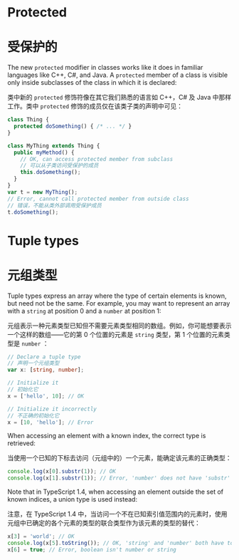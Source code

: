 # Protected
# 受保护的

The new `protected` modifier in classes works like it does in familiar languages like C++, C#, and Java. A `protected` member of a class is visible only inside subclasses of the class in which it is declared:

类中新的 `protected` 修饰符像在其它我们熟悉的语言如 C++，C# 及 Java 中那样工作。类中 `protected` 修饰的成员仅在该类子类的声明中可见：

```ts
class Thing {
  protected doSomething() { /* ... */ }
}

class MyThing extends Thing {
  public myMethod() {
    // OK, can access protected member from subclass
    // 可以从子类访问受保护的成员
    this.doSomething();
  }
}
var t = new MyThing();
// Error, cannot call protected member from outside class
// 错误，不能从类外部调用受保护成员
t.doSomething(); 
```

# Tuple types
# 元组类型

Tuple types express an array where the type of certain elements is known, but need not be the same. For example, you may want to represent an array with a `string` at position 0 and a `number` at position 1:

元组表示一种元素类型已知但不需要元素类型相同的数组。例如，你可能想要表示一个这样的数组——它的第 0 个位置的元素是 `string` 类型，第 1 个位置的元素类型是 `number` ：

```ts
// Declare a tuple type
// 声明一个元组类型
var x: [string, number];

// Initialize it
// 初始化它
x = ['hello', 10]; // OK

// Initialize it incorrectly
// 不正确的初始化它
x = [10, 'hello']; // Error
```

When accessing an element with a known index, the correct type is retrieved:

当使用一个已知的下标去访问（元组中的）一个元素，能确定该元素的正确类型：

```ts
console.log(x[0].substr(1)); // OK
console.log(x[1].substr(1)); // Error, 'number' does not have 'substr'
```

Note that in TypeScript 1.4, when accessing an element outside the set of known indices, a union type is used instead:

注意，在 TypeScript 1.4 中，当访问一个不在已知索引值范围内的元素时，使用元组中已确定的各个元素的类型的联合类型作为该元素的类型的替代：

```ts
x[3] = 'world'; // OK
console.log(x[5].toString()); // OK, 'string' and 'number' both have toString
x[6] = true; // Error, boolean isn't number or string
```